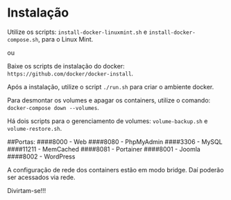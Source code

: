 # Instalação

Utilize os scripts: `install-docker-linuxmint.sh` e `install-docker-compose.sh`, para o Linux Mint.

ou

Baixe os scripts de instalação do docker: `https://github.com/docker/docker-install`.

Após a instalação, utilize o script `./run.sh` para criar o ambiente docker.

Para desmontar os volumes e apagar os containers, utilize o comando: `docker-compose down --volumes`.

Há dois scripts para o gerenciamento de volumes: `volume-backup.sh` e `volume-restore.sh`.

##Portas:
####8000 - Web
####8080 - PhpMyAdmin
####3306 - MySQL
####11211 - MemCached
####8081 - Portainer
####8001 - Joomla
####8002 - WordPress

A configuração de rede dos containers estão em modo bridge.
Daí poderão ser acessados via rede.

Divirtam-se!!!